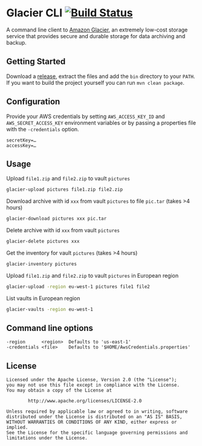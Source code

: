 # Glacier CLI [![Build Status](https://secure.travis-ci.org/cameronhunter/glacier-cli.png)](http://travis-ci.org/cameronhunter/glacier-cli)

A command line client to [Amazon Glacier](http://aws.amazon.com/glacier), an extremely low-cost storage service that provides secure and durable storage for data archiving and backup.

## Getting Started

Download a [release](https://github.com/cameronhunter/glacier-cli/tree/master/release), extract the files and add the `bin` directory to your `PATH`. If you want to build the project yourself you can run `mvn clean package`.

## Configuration

Provide your AWS credentials by setting `AWS_ACCESS_KEY_ID` and `AWS_SECRET_ACCESS_KEY` environment variables or by passing a properties file with the `-credentials` option.

```
secretKey=…
accessKey=…
```

## Usage

Upload `file1.zip` and `file2.zip` to vault `pictures`

```bash
glacier-upload pictures file1.zip file2.zip
```

Download archive with id `xxx` from vault `pictures` to file `pic.tar` (takes >4 hours)

```bash
glacier-download pictures xxx pic.tar
```

Delete archive with id `xxx` from vault `pictures`

```bash
glacier-delete pictures xxx
```

Get the inventory for vault `pictures` (takes >4 hours)

```bash
glacier-inventory pictures
```

Upload `file1.zip` and `file2.zip` to vault `pictures` in European region

```bash
glacier-upload -region eu-west-1 pictures file1 file2
```

List vaults in European region

```bash
glacier-vaults -region eu-west-1
```

## Command line options

```
-region      <region>  Defaults to 'us-east-1'
-credentials <file>    Defaults to '$HOME/AwsCredentials.properties'
```

License
-------
```
Licensed under the Apache License, Version 2.0 (the "License");
you may not use this file except in compliance with the License.
You may obtain a copy of the License at

		http://www.apache.org/licenses/LICENSE-2.0

Unless required by applicable law or agreed to in writing, software
distributed under the License is distributed on an "AS IS" BASIS,
WITHOUT WARRANTIES OR CONDITIONS OF ANY KIND, either express or implied.
See the License for the specific language governing permissions and
limitations under the License.
```
